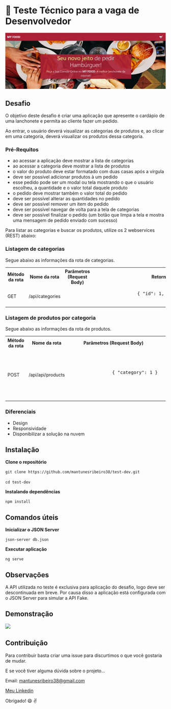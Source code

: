 # :dart: Teste Técnico para a vaga de Desenvolvedor

![Image description](https://github.com/mantunesribeiro38/test-dev/blob/master/my-food.png)

## Desafio

O objetivo deste desafio é criar uma aplicação que apresente o cardápio de uma lanchonete e permita ao cliente fazer um pedido.
    
Ao entrar, o usuário deverá visualizar as categorias de produtos e, ao clicar em uma categoria, deverá visualizar os produtos dessa categoria.

### Pré-Requitos  

<ul>
    <li>ao acessar a aplicação deve mostrar a lista de categorias</li>
    <li>ao acessar a categoria deve mostrar a lista de produtos</li>
    <li>o valor do produto deve estar formatado com duas casas após a vírgula</li>
    <li>deve ser possível adicionar produtos à um pedido</li>
    <li>
    esse pedido pode ser um modal ou tela mostrando o que o usuário escolheu, a quantidade e o valor total daquele produto
    </li>
    <li>o pedido deve mostrar também o valor total do pedido</li>
    <li>deve ser possível alterar as quantidades no pedido</li>
    <li>deve ser possível remover um item do pedido</li>
    <li>deve ser possível navegar de volta para a tela de categorias</li>
    <li>
    deve ser possível finalizar o pedido (um botão que limpa a tela e mostra uma mensagem de pedido enviado com sucesso)
    </li>
</ul>

Para listar as categorias e buscar os produtos, utilize os 2 webservices (REST) abaixo:

### Listagem de categorias

Segue abaixo as informações da rota de categorias.

<table>
    <tr>
        <th>
          Método da rota
        </th>
        <th>
            Nome da rota
        </th>
         <th>
           Parâmetros (Request Body)
        </th>
         <th>
          Retorno
        </th>
    </tr>
    <tr> 
        <td>
            GET
        </td>
        <td>
            /api/categories
        </td>
        <td>
        </td>
        <td>
            <pre>
                { "id": 1,  nome": "Hambúrguer" }
            </pre>
        </td>
    </tr>
</table>

### Listagem de produtos por categoria

Segue abaixo as informações da rota de produtos.
<table>
    <tr>
        <th>
          Método da rota
        </th>
        <th>
            Nome da rota
        </th>
         <th>
           Parâmetros (Request Body)
        </th>
         <th>
          Retorno
        </th>
    </tr>
    <tr> 
        <td>
            POST
        </td>
        <td>
            /api/api/products
        </td>
        <td>
            <pre>
                { "category": 1 }
            </pre>
        </td>
        <td>
           <pre>
               {
                    "id": 1,
                    nome": "Hambúrguer",
                    "descricao": "Pão, hambúrguer 90g",
                    "preco": 8.5,
                    "categoria_id": 1
                }
           </pre>
        </td>
    </tr>
</table>

### Diferenciais

<ul>
    <li>Design</li>
    <li>Responsividade</li>
    <li>Disponibilizar a solução na nuvem</li>

</ul>

## Instalação

**Clone o repositório**

```
git clone https://github.com/mantunesribeiro38/test-dev.git

cd test-dev
```
**Instalando dependências**

```
npm install

```

## Comandos úteis

**Inicializar o JSON Server**

```
json-server db.json
```

**Executar aplicação**

```
ng serve
```

## Observações

A API utilizada no teste  é exclusiva para aplicação do desafio, logo deve ser descontinuada em breve. Por causa disso a aplicação está configurada com  o JSON Server para simular a API Fake. 

## Demonstração

![](https://github.com/mantunesribeiro38/test-dev/blob/master/my-food.png/gif-my-food.gif)

##  Contribuição

Para contribuir basta criar uma issue para discurtimos o que você gostaria de mudar.

E se você tiver alguma dúvida sobre o projeto...

Email: mantunesribeiro38@gmail.com

[Meu Linkedin](https://www.linkedin.com/in/mateus-antunes-ribeiro-716b50166m)

Obrigado! :smile: :v:	


